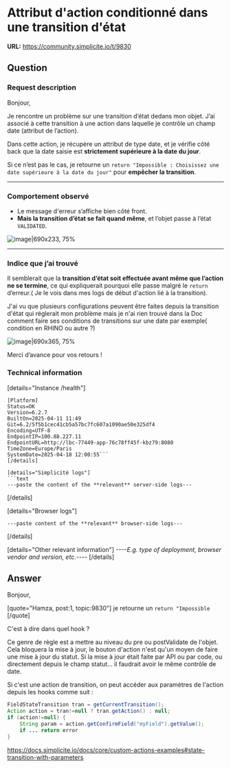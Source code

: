 # Attribut d'action conditionné dans une transition d'état

**URL:** https://community.simplicite.io/t/9830

## Question
### Request description
Bonjour,

Je rencontre un problème sur une transition d’état dedans mon objet. J’ai associé à cette transition à une action dans laquelle je contrôle un champ date (attribut de l’action).

Dans cette action, je récupère un attribut de type date, et je vérifie côté back que la date saisie est **strictement supérieure à la date du jour**.

Si ce n’est pas le cas, je retourne un `return "Impossible : Choisissez une date supérieure à la date du jour"` pour **empêcher la transition**.

---

###  Comportement observé

* Le message d'erreur s’affiche bien côté front.
* **Mais la transition d’état se fait quand même**, et l’objet passe à l’état `VALIDATED`.

![image|690x233, 75%](upload://7uoh8pvrD4uK9buRxR6sDDZkQOZ.png)

---

### Indice que j’ai trouvé

Il semblerait que la **transition d’état soit effectuée avant même que l’action ne se termine**, ce qui expliquerait pourquoi elle passe malgré le `return` d’erreur.( Je le vois dans mes logs de début d'action lié à la transition). 

J'ai vu que plusieurs configurations peuvent être faites depuis la transition d'état qui réglerait mon problème mais je n'ai rien trouvé dans la Doc comment faire ses conditions de transitions sur une date par exemple( condition en RHINO ou autre ?)
 
![image|690x365, 75%](upload://rGH5ZONrybde2GJUStUnRhBYQhQ.png)


Merci d’avance pour vos retours !



### Technical information

[details="Instance /health"]
```text
[Platform]
Status=OK
Version=6.2.7
BuiltOn=2025-04-11 11:49
Git=6.2/5f5b1cec41cb5a57bc7fc607a1090ae50e325df4
Encoding=UTF-8
EndpointIP=100.88.227.11
EndpointURL=http://lbc-77449-app-76c78ff45f-kbz79:8080
TimeZone=Europe/Paris
SystemDate=2025-04-18 12:00:55```
[/details]

[details="Simplicité logs"]
```text
---paste the content of the **relevant** server-side logs---
```
[/details]

[details="Browser logs"]
```text
---paste content of the **relevant** browser-side logs---
```
[/details]

[details="Other relevant information"]
*----E.g. type of deployment, browser vendor and version, etc.----*
[/details]

## Answer
Bonjour,

[quote="Hamza, post:1, topic:9830"]
je retourne un `return "Impossible`
[/quote]

C'est à dire dans quel hook ?

Ce genre de règle est a mettre au niveau du pre ou postValidate de l'objet.
Cela bloquera la mise à jour, le bouton d'action n'est qu'un moyen de faire une mise à jour du statut. Si la mise à jour était faite par API ou par code, ou directement depuis le champ statut... il faudrait avoir le même contrôle de date.

Si c'est une action de transition, on peut accéder aux paramètres de l'action depuis les hooks comme suit :

```java
FieldStateTransition tran = getCurrentTransition();
Action action = tran!=null ? tran.getAction() : null;
if (action!=null) {
	String param = action.getConfirmField("myField").getValue();
	if ... return error
}
```

https://docs.simplicite.io/docs/core/custom-actions-examples#state-transition-with-parameters
